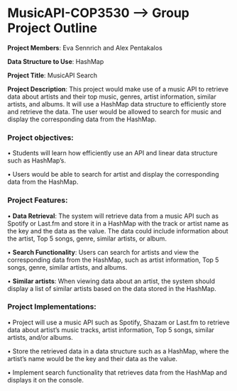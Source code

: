 # MusicAPI-COP3530 --> Group Project Outline

**Project Members**: Eva Sennrich and Alex Pentakalos

**Data Structure to Use**: HashMap

**Project Title**: MusicAPI Search

**Project Description**: This project would make use of a music API to retrieve data about artists and their top music, genres, artist information, similar artists, and albums. It will use a HashMap data structure to efficiently store and retrieve the data. The user would be allowed to search for music and display the corresponding data from the HashMap. 

### Project objectives:
•	Students will learn how efficiently use an API and linear data structure such as HashMap’s.

•	Users would be able to search for artist and display the corresponding data from the HashMap.

### Project Features: 
•	**Data Retrieval**: The system will retrieve data from a music API such as Spotify or Last.fm and store it in a HashMap with the track or artist name as the key and the data as the value. The data could include information about the artist, Top 5 songs, genre, similar artists, or album.

•	**Search Functionality**: Users can search for artists and view the corresponding data from the HashMap, such as artist information, Top 5 songs, genre, similar artists, and albums.

•	**Similar artists**: When viewing data about an artist, the system should display a list of similar artists based on the data stored in the HashMap.

### Project Implementations: 
•	Project will use a music API such as Spotify, Shazam or Last.fm to retrieve data about artist’s music tracks, artist information, Top 5 songs, similar artists, and/or albums.

•	Store the retrieved data in a data structure such as a HashMap, where the artist’s name would be the key and their data as the value.

•	Implement search functionality that retrieves data from the HashMap and displays it on the console. 
 



